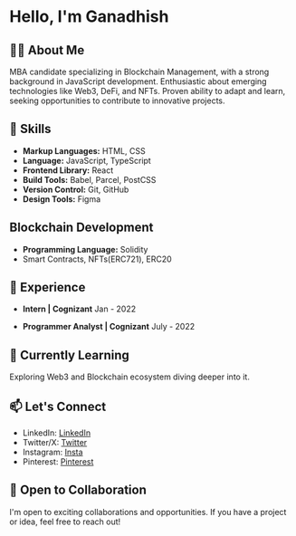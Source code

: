 # Hello, I'm Ganadhish

## 👨‍💻 About Me
MBA candidate specializing in Blockchain Management, with a strong background in JavaScript development. 
Enthusiastic about emerging technologies like Web3, DeFi, and NFTs. 
Proven ability to adapt and learn, seeking opportunities to contribute to innovative projects.

## 🚀 Skills
- **Markup Languages:** HTML, CSS
- **Language:** JavaScript, TypeScript
- **Frontend Library:** React
- **Build Tools:** Babel, Parcel, PostCSS
- **Version Control:** Git, GitHub
- **Design Tools:** Figma

## Blockchain Development
- **Programming Language:** Solidity
- Smart Contracts, NFTs(ERC721), ERC20

## 💼 Experience
- **Intern | Cognizant**
   Jan - 2022

- **Programmer Analyst | Cognizant**
   July - 2022
  
## 🌱 Currently Learning
Exploring Web3 and Blockchain ecosystem diving deeper into it.

## 📫 Let's Connect
- LinkedIn: [LinkedIn](www.linkedin.com/in/ganadhish-mardikar)
- Twitter/X: [Twitter](https://twitter.com/ganadhish_m)
- Instagram: [Insta](https://www.instagram.com/ganadhish.mardikar/)
- Pinterest: [Pinterest](https://in.pinterest.com/ganadhishmardikar7160/)

## 🤝 Open to Collaboration
I'm open to exciting collaborations and opportunities. If you have a project or idea, feel free to reach out!


